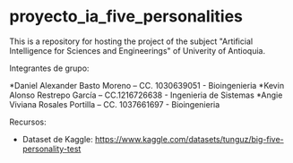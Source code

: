 # proyecto_ia_five_personalities
This is a repository for hosting the project of the subject "Artificial Intelligence for Sciences and Engineerings" of Univerity of Antioquia.

Integrantes de grupo:

*Daniel Alexander Basto Moreno – CC. 1030639051 - Bioingenieria
*Kevin Alonso Restrepo García – CC.1216726638 - Ingenieria de Sistemas
*Angie Viviana Rosales Portilla – CC. 1037661697 - Bioingenieria

Recursos:
- Dataset de Kaggle: https://www.kaggle.com/datasets/tunguz/big-five-personality-test
